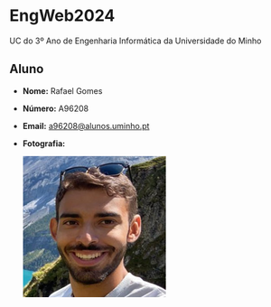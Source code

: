 # EngWeb2024

UC do 3º Ano de Engenharia Informática da Universidade do Minho

## Aluno

- **Nome:** Rafael Gomes

- **Número:** A96208

- **Email:** a96208@alunos.uminho.pt

- **Fotografia:** 

    ![Fotografia do aluno](rafa.png)

